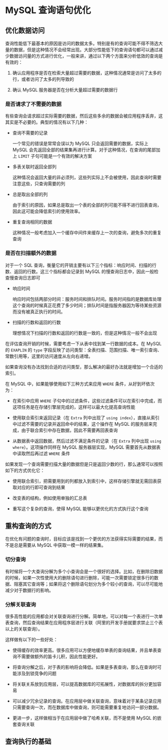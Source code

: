 # MySQL 查询语句优化

## 优化数据访问

查询性能低下最基本的原因是访问的数据太多。特别是有的查询可能不得不筛选大量的数据，但是这种情况不会经常出现。大部分性能低下的查询语句都可以通过减少数据访问量的方式进行优化，一般来讲，通过以下两个方面来分析低效的查询是有效的：

1. 确认应用程序是否在检索大量超过需要的数据，这种情况通常是访问了太多的行，或者访问了太多的列导致的

2. 确认 MySQL 服务器是否在分析大量超过需要的数据行

### 是否请求了不需要的数据

有些查询会请求超过实际需要的数据，然后这些多余的数据会被应用程序丢弃，这其实是不必要的。典型的情况有以下几种：

- 查询不需要的记录
  
  一个常见的错误是常常会误以为 MySQL 只会返回需要的数据，实际上 MySQL 会先返回全部的结果集再进行计算。对于这种情况，在查询的尾部加上 `LIMIT` 子句可能是一个有效的解决方案

- 多表关联时返回全部列
  
  这种情况会返回大量的非必须列，这些列实际上不会被使用，因此查询时需要注意这些，只查询需要的列

- 总是取出全部的列
  
  由于索引的原因，如果总是取出一个表的全部的列可能不得不进行回表查询，因此这可能会降低索引的使用效率。

- 重复查询相同的数据
  
  这种情况一般考虑加入一个缓存中间件来缓存上一次的查询，避免多次的重复查询

### 是否在扫描额外的数据

对于一个 SQL 查询，衡量它的开销主要有以下三个指标：响应时间、扫描的行数、返回的行数。这三个指标都会记录到 MySQL 的慢查询日志中，因此一般检查慢查询日志即可

- 响应时间
  
  响应时间包括两部分时间：服务时间和排队时间。服务时间指的是数据库处理这个查询的时候真正花费了多少时间；排队时间是指服务器因为等待某些资源而没有被真正执行的时间。

- 扫描的行数和返回的行数
  
  理想情况下扫描的行数和返回的行数是一致的，但是这种情况一般不会出现

在评估查询开销的时候，需要考虑一下从表中找到某一行数据的成本。在 MySQL 的 `EXAPLIN` 的 `type` 字段反映了访问类型：全表扫描、范围扫描、唯一索引查询、常数引用等，这里的访问速度从左向右递增。

如果查询没有办法找到合适的访问类型，那么解决的最好办法就是增加一个合适的索引。

在 MySQL 中，如果能够使用如下三种方式来应用 `WHERE` 条件，从好到坏依次为：

- 在索引中应用 `WHERE` 子句中的过滤条件，这些过滤条件可以在索引中完成，而这项任务是在存储引擎层完成的，这样可以最大化提高查询性能

- 使用联合索引来返回记录（在 `Extra` 列中出现了 `using index`），直接从索引中过滤不需要的记录并返回命中的结果，这个操作在 MySQL 的服务层来完成，由于联合索引中存在数据，因此不需要再回表查询

- 从数据表中返回数据，然后过滤不满足条件的记录（在 `Extra` 列中出现 `using where`）。这项操作同样在 MySQL 服务器层实现，MySQL 需要首先从数据表中读取然后再过滤 `WHERE` 条件

如果发现一个查询需要扫描大量的数据但是只是返回少数的行，那么通常可以按照如下的方式优化它：

- 使用联合索引，把需要用到的列都放入到索引中，这样存储引擎就无需回表获取对应的行即可查询到结果

- 改变表的结构，例如使用单独的汇总表

- 重写这个复杂的查询，使得 MySQL 能够以更优化的方式执行这个查询

## 重构查询的方式

在优化有问题的查询时，目标应该是找到一个更优的方法获得实际需要的结果，而不是总是需要从 MySQL 中获取一模一样的结果集。

### 切分查询

有时候将一个大查询分解为多个小查询会是一个很好的选择。比如，在删除旧数据的时候，如果一次性使用大的删除语句进行删除，可能一次需要锁定很多行的数据、阻塞其它查询等；如果将这个删除语句划分为多个较小的查询，可以尽可能地减少对于数据行的影响。

### 分解关联查询

很多高性能的应用都会对关联查询进行分解。简单地，可以对每一个表进行一次单表查询，然后查询结果在应用程序层进行关联（阿里的开发手册就要求禁止三个表以上的关联查询）。

这样做有以下的一些好处：

- 使得缓存的效率更高。很多应用可以方便地缓存单表的查询结果，并且单表查询不需要做额外的笛卡儿积，因此性能更好。

- 将查询分解之后，对于表的影响将会降低。如果是多表查询，那么在查询时可能涉及到锁竞争的问题

- 将关联关系放到应用层，可以提高数据库的可拓展性，对数据库的拆分更加容易

- 可以减少冗余记录的查询。在应用层中做关联查询，意味着对于某条记录应用只需要查询一次，而在数据库中做查询，则可能需要重复地访问一部分数据。

- 更进一步，这样做相当于在应用层中做了哈希关联，而不是使用 MySQL 的嵌套查询关联

## 查询执行的基础


